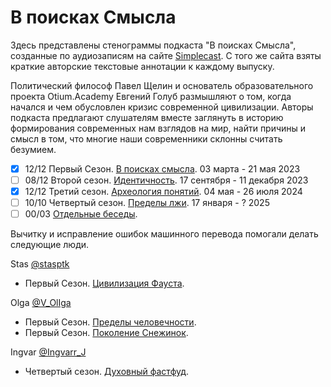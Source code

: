 # В поисках Смысла

Здесь представлены стенограммы подкаста "В поисках Смысла", созданные по аудиозаписям на сайте [Simplecast](https://paradoks-pinkera-pilotnyy-vypusk.simplecast.com/).
С того же сайта взяты краткие авторские текстовые аннотации к каждому выпуску.

Политический философ Павел Щелин и основатель образовательного проекта Otium.Academy Евгений Голуб размышляют о том, когда начался и чем обусловлен кризис современной цивилизации.
Авторы подкаста предлагают слушателям вместе заглянуть в историю формирования современных нам взглядов на мир, найти причины и смысл в том, что многие наши современники склонны считать безумием.

- [x] 12/12 Первый Сезон. [В поисках смысла](Season01/README.md). 03 марта - 21 мая 2023
- [ ] 08/12 Второй сезон. [Идентичность](Season02/README.md). 17 сентября - 11 декабря 2023
- [x] 12/12 Третий сезон. [Археология понятий](Season03/README.md). 04 мая - 26 июля 2024
- [ ] 10/10 Четвертый сезон. [Пределы лжи](Season04/README.md). 17 января - ? 2025
- [ ] 00/03 [Отдельные беседы](Other/README.md).

Вычитку и исправление ошибок машинного перевода помогали делать следующие люди.

Stas [@stasptk](https://t.me/stasptk)

- Первый Сезон. [Цивилизация Фауста](Season01/faust.md).

Olga [@V_OlIga](https://t.me/V_OlIga)

- Первый Сезон. [Пределы человечности](Season01/limits.md).
- Первый Сезон. [Поколение Снежинок](Season01/snowflakes.md).

Ingvar [@Ingvarr_J](https://t.me/Ingvarr_J)

- Четвертый сезон. [Духовный фастфуд](dukhovny-fast-food.md).
